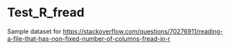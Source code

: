 # Test_R_fread
Sample dataset for https://stackoverflow.com/questions/70276911/reading-a-file-that-has-non-fixed-number-of-columns-fread-in-r
